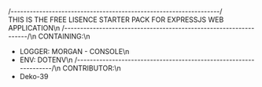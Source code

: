 /------------------------------------------------------------------/\
THIS IS THE FREE LISENCE STARTER PACK FOR EXPRESSJS WEB APPLICATION\n
/------------------------------------------------------------------/\n
CONTAINING:\n
- LOGGER: MORGAN - CONSOLE\n
- ENV: DOTENV\n
/------------------------------------------------------------------/\n
CONTRIBUTOR:\n
- Deko-39
